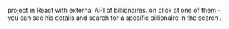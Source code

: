 project in React with external API of billionaires. on click at one of them - you can see his details and search for a spesific billionaire in the search .
